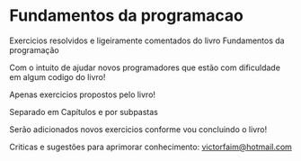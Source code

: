 # Fundamentos da programacao
 Exercicios resolvidos e ligeiramente comentados do livro Fundamentos da programação
 
 Com o intuito de ajudar novos programadores que estão com dificuldade em algum codigo do livro!
 
 Apenas exercicios propostos pelo livro!
 
 Separado em Capítulos e por subpastas

 Serão adicionados novos exercicios conforme vou concluindo o livro!

 Criticas e sugestões para aprimorar conhecimento: victorfaim@hotmail.com
